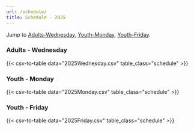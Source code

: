 ```yaml
---
url: /schedule/
title: Schedule - 2025
---
```


Jump to [Adults-Wednesday](#adults---wednesday), [Youth-Monday](#youth---monday), [Youth-Friday](#youth---friday).

### Adults - Wednesday
{{< csv-to-table data="2025Wednesday.csv" table_class="schedule" >}}

### Youth - Monday
{{< csv-to-table data="2025Monday.csv" table_class="schedule" >}}

### Youth - Friday
{{< csv-to-table data="2025Friday.csv" table_class="schedule" >}}


<style>
.schedule td:nth-child(4) { text-align:center; }
.schedule td:nth-child(5) { text-align:center; }
.monday td:nth-child(3) { text-align:center; }
</style>